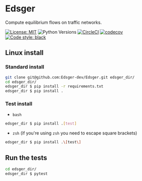 # Edsger

Compute equilibrium flows on traffic networks.

[![License: MIT](https://img.shields.io/badge/License-MIT-yellow.svg)](https://opensource.org/licenses/MIT) ![Python Versions](https://img.shields.io/badge/Python%20Versions-3.7-blue) [![CircleCI](https://circleci.com/gh/Edsger-dev/Edsger/tree/master.svg?style=shield&circle-token=:circle-token)](https://circleci.com/gh/Edsger-dev/Edsger/tree/master) [![codecov](https://codecov.io/gh/Edsger-dev/Edsger/branch/master/graph/badge.svg)](https://codecov.io/gh/Edsger-dev/Edsger) [![Code style: black](https://img.shields.io/badge/code%20style-black-000000.svg)](https://github.com/python/black) 

## Linux install

### Standard install

```bash
git clone git@github.com:Edsger-dev/Edsger.git edsger_dir/
cd edsger_dir/
edsger_dir $ pip install -r requirements.txt
edsger_dir $ pip install .
```

### Test install

* `bash`

```bash
edsger_dir $ pip install .[test]
```

* `zsh` (ìf you're using `zsh` you need to escape square brackets)

```bash
edsger_dir $ pip install .\[test\]
```
## Run the tests

```bash
cd edsger_dir/
edsger_dir $ pytest
```